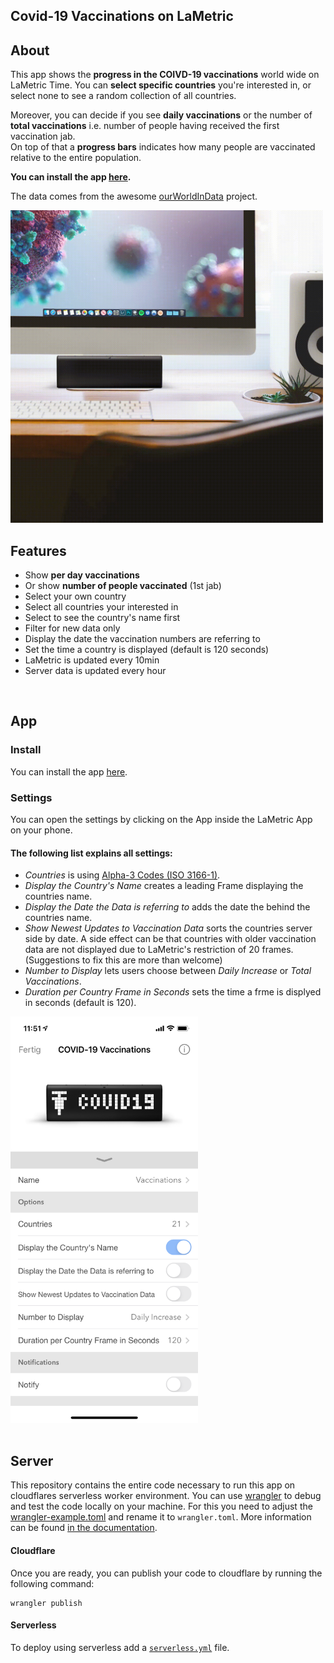 ## Covid-19 Vaccinations on LaMetric
## About
This app shows the **progress in the COIVD-19 vaccinations** world wide on LaMetric Time.
You can **select specific countries** you're interested in, or select none to see a random collection of all countries.

Moreover, you can decide if you see **daily vaccinations** or the number of **total vaccinations** i.e. number of people having received the first vaccination jab.  
On top of that a **progress bars** indicates how many people are vaccinated relative to the entire population.

**You can install the app [here](https://apps.lametric.com/apps/covid-19_vaccinations/11938).**

The data comes from the awesome [ourWorldInData](https://github.com/owid/covid-19-data/tree/master/public/data/vaccinations) project.

<img src='images/example.gif' width=500>  

<br>

## Features
* Show **per day vaccinations**
* Or show **number of people vaccinated** (1st jab)
* Select your own country
* Select all countries your interested in
* Select to see the country's name first
* Filter for new data only
* Display the date the vaccination numbers are referring to
* Set the time a country is displayed (default is 120 seconds)
* LaMetric is updated every 10min
* Server data is updated every hour

<br>

## App

### Install
You can install the app [here](https://apps.lametric.com/apps/covid-19_vaccinations/11938).

### Settings
You can open the settings by clicking on the App inside the LaMetric App on your phone.  
#### The following list explains all settings:
* *Countries* is using [Alpha-3 Codes (ISO 3166-1)](https://en.wikipedia.org/wiki/ISO_3166-1_alpha-3).  
* *Display the Country's Name* creates a leading Frame displaying the countries name.
* *Display the Date the Data is referring to* adds the date the behind the countries name.
* *Show Newest Updates to Vaccination Data* sorts the countries server side by date. A side effect can be that countries with older vaccination data are not displayed due to LaMetric's restriction of 20 frames. (Suggestions to fix this are more than welcome)
* *Number to Display* lets users choose between *Daily Increase* or *Total Vaccinations*.
* *Duration per Country Frame in Seconds* sets the time a frme is displyed in seconds (default is 120).

<img src='images/setUpExample.png' width=300>    

<br>
<br>

## Server 

This repository contains the entire code necessary to run this app on cloudflares serverless worker environment. 
You can use [wrangler](https://github.com/cloudflare/wrangler) to debug and test the code locally on your machine. For this you need to adjust the [wrangler-example.toml](wrangler-example.toml) and rename it to `wrangler.toml`. More information can be found [in the documentation](https://workers.cloudflare.com/docs/quickstart/).

#### Cloudflare
Once you are ready, you can publish your code to cloudflare by running the following command:

```
wrangler publish
```

#### Serverless

To deploy using serverless add a [`serverless.yml`](https://serverless.com/framework/docs/providers/cloudflare/) file.
